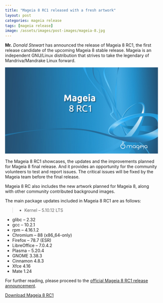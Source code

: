 ```yaml
---
title: "Mageia 8 RC1 released with a fresh artwork"
layout: post
categories: mageia release
tags: [mageia release]
image: /assets/images/post-images/mageia-8.jpg
---
```


**Mr.** *Donald Stewart* has announced the release of Mageia 8 RC1, the first release candidate of the upcoming Mageia 8 stable release. Mageia is an independent GNU/Linux distribution that strives to take the legendary of Mandriva/Mandrake Linux forward.

![Mageia 8 RC1 Preview](/assets/images/post-images/mageia-8.jpg)

The Mageia 8 RC1 showcases, the updates and the improvements planned for Mageia 8 final release. And it provides an opportunity for the community volunteers to test and report issues. The critical issues will be fixed by the Mageia team before the final release.

Mageia 8 RC also includes the new artwork planned for Mageia 8, along with other community contributed background images.

The main package updates included in Mageia 8 RC1 are as follows:
> - Kernel – 5.10.12 LTS
- glibc – 2.32
- gcc – 10.2.1
- rpm – 4.16.1.2
- Chromium – 88 (x86_64-only)   
- Firefox – 78.7 (ESR)   
- LibreOffice – 7.0.4.2   
- Plasma – 5.20.4   
- GNOME 3.38.3   
- Cinnamon 4.8.3   
- Xfce 4.16   
- Mate 1.24

For further reading, please proceed to the [official Mageia 8 RC1 release announcement](https://blog.mageia.org/en/2021/02/06/announcing-mageia-8-rc1/).

<a class="download" href="https://blog.mageia.org/en/2021/02/06/announcing-mageia-8-rc1/">Download Mageia 8 RC1</a>